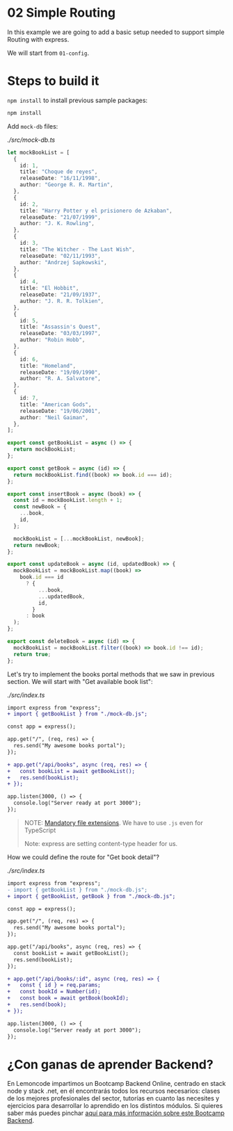 # 02 Simple Routing

In this example we are going to add a basic setup needed to support simple Routing with express.

We will start from `01-config`.

# Steps to build it

`npm install` to install previous sample packages:

```bash
npm install

```

Add `mock-db` files:

_./src/mock-db.ts_

```typescript
let mockBookList = [
  {
    id: 1,
    title: "Choque de reyes",
    releaseDate: "16/11/1998",
    author: "George R. R. Martin",
  },
  {
    id: 2,
    title: "Harry Potter y el prisionero de Azkaban",
    releaseDate: "21/07/1999",
    author: "J. K. Rowling",
  },
  {
    id: 3,
    title: "The Witcher - The Last Wish",
    releaseDate: "02/11/1993",
    author: "Andrzej Sapkowski",
  },
  {
    id: 4,
    title: "El Hobbit",
    releaseDate: "21/09/1937",
    author: "J. R. R. Tolkien",
  },
  {
    id: 5,
    title: "Assassin's Quest",
    releaseDate: "03/03/1997",
    author: "Robin Hobb",
  },
  {
    id: 6,
    title: "Homeland",
    releaseDate: "19/09/1990",
    author: "R. A. Salvatore",
  },
  {
    id: 7,
    title: "American Gods",
    releaseDate: "19/06/2001",
    author: "Neil Gaiman",
  },
];

export const getBookList = async () => {
  return mockBookList;
};

export const getBook = async (id) => {
  return mockBookList.find((book) => book.id === id);
};

export const insertBook = async (book) => {
  const id = mockBookList.length + 1;
  const newBook = {
    ...book,
    id,
  };

  mockBookList = [...mockBookList, newBook];
  return newBook;
};

export const updateBook = async (id, updatedBook) => {
  mockBookList = mockBookList.map((book) =>
    book.id === id
      ? {
          ...book,
          ...updatedBook,
          id,
        }
      : book
  );
};

export const deleteBook = async (id) => {
  mockBookList = mockBookList.filter((book) => book.id !== id);
  return true;
};
```

Let's try to implement the books portal methods that we saw in previous section. We will start with "Get available book list":

_./src/index.ts_

```diff
import express from "express";
+ import { getBookList } from "./mock-db.js";

const app = express();

app.get("/", (req, res) => {
  res.send("My awesome books portal");
});

+ app.get("/api/books", async (req, res) => {
+   const bookList = await getBookList();
+   res.send(bookList);
+ });

app.listen(3000, () => {
  console.log("Server ready at port 3000");
});

```

> NOTE: [Mandatory file extensions](https://nodejs.org/api/esm.html#mandatory-file-extensions). We have to use `.js` even for TypeScript
>
> Note: express are setting content-type header for us.

How we could define the route for "Get book detail"?

_./src/index.ts_

```diff
import express from "express";
- import { getBookList } from "./mock-db.js";
+ import { getBookList, getBook } from "./mock-db.js";

const app = express();

app.get("/", (req, res) => {
  res.send("My awesome books portal");
});

app.get("/api/books", async (req, res) => {
  const bookList = await getBookList();
  res.send(bookList);
});

+ app.get("/api/books/:id", async (req, res) => {
+   const { id } = req.params;
+   const bookId = Number(id);
+   const book = await getBook(bookId);
+   res.send(book);
+ });

app.listen(3000, () => {
  console.log("Server ready at port 3000");
});

```

# ¿Con ganas de aprender Backend?

En Lemoncode impartimos un Bootcamp Backend Online, centrado en stack node y stack .net, en él encontrarás todos los recursos necesarios: clases de los mejores profesionales del sector, tutorías en cuanto las necesites y ejercicios para desarrollar lo aprendido en los distintos módulos. Si quieres saber más puedes pinchar [aquí para más información sobre este Bootcamp Backend](https://lemoncode.net/bootcamp-backend#bootcamp-backend/banner).
